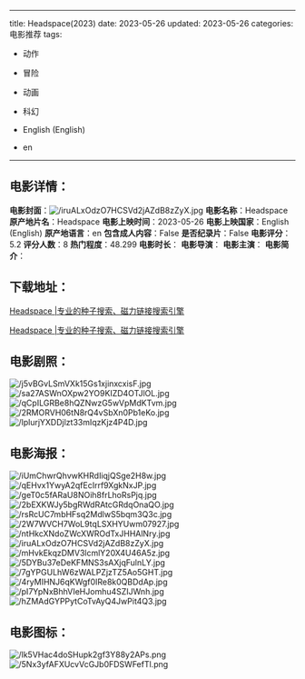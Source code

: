 
---
title: Headspace(2023)
date: 2023-05-26
updated: 2023-05-26
categories: 电影推荐
tags:
- 动作
- 冒险
- 动画
- 科幻

- English (English)
- en
---


> 

## **电影详情**：

**电影封面**：<img src="https://image.tmdb.org/t/p/w200/iruALxOdzO7HCSVd2jAZdB8zZyX.jpg" alt="/iruALxOdzO7HCSVd2jAZdB8zZyX.jpg" title="/iruALxOdzO7HCSVd2jAZdB8zZyX.jpg">
**电影名称**：Headspace
**原产地片名**：Headspace
**电影上映时间**：2023-05-26
**电影上映国家**：English (English)
**原产地语言**：en
**包含成人内容**：False
**是否纪录片**：False
**电影评分**：5.2
**评分人数**：8
**热门程度**：48.299
**电影时长**：
**电影导演**：
**电影主演**：
**电影简介**：

## **下载地址**：
[Headspace |专业的种子搜索、磁力链接搜索引擎](https://movie.amd794.com:2083/?search=Headspace&ordering=&mode=match_phrase&page_size=10&page=1)

[Headspace |专业的种子搜索、磁力链接搜索引擎](https://movie.amd794.com:2083/?search=Headspace&ordering=&mode=match_phrase&page_size=10&page=1)
 

## **电影剧照**：
<img src="https://image.tmdb.org/t/p/original/j5vBGvLSmVXk15Gs1xjinxcxisF.jpg" alt="/j5vBGvLSmVXk15Gs1xjinxcxisF.jpg" title="/j5vBGvLSmVXk15Gs1xjinxcxisF.jpg"><img src="https://image.tmdb.org/t/p/original/sa27ASWnOXpw2YO9KIZD4OTJlOL.jpg" alt="/sa27ASWnOXpw2YO9KIZD4OTJlOL.jpg" title="/sa27ASWnOXpw2YO9KIZD4OTJlOL.jpg"><img src="https://image.tmdb.org/t/p/original/qCpILGRBe8hQZNwzG5wVpMdKTvm.jpg" alt="/qCpILGRBe8hQZNwzG5wVpMdKTvm.jpg" title="/qCpILGRBe8hQZNwzG5wVpMdKTvm.jpg"><img src="https://image.tmdb.org/t/p/original/2RMORVH06tN8rQ4vSbXn0Pb1eKo.jpg" alt="/2RMORVH06tN8rQ4vSbXn0Pb1eKo.jpg" title="/2RMORVH06tN8rQ4vSbXn0Pb1eKo.jpg"><img src="https://image.tmdb.org/t/p/original/lplurjYXDDjlzt33mIqzKjz4P4D.jpg" alt="/lplurjYXDDjlzt33mIqzKjz4P4D.jpg" title="/lplurjYXDDjlzt33mIqzKjz4P4D.jpg">

## **电影海报**：
<img src="https://image.tmdb.org/t/p/original/iUmChwrQhvwKHRdIiqjQSge2H8w.jpg" alt="/iUmChwrQhvwKHRdIiqjQSge2H8w.jpg" title="/iUmChwrQhvwKHRdIiqjQSge2H8w.jpg"><img src="https://image.tmdb.org/t/p/original/qEHvx1YwyA2qfEcIrrf9XgkNxJP.jpg" alt="/qEHvx1YwyA2qfEcIrrf9XgkNxJP.jpg" title="/qEHvx1YwyA2qfEcIrrf9XgkNxJP.jpg"><img src="https://image.tmdb.org/t/p/original/geT0c5fARaU8NOih8frLhoRsPjq.jpg" alt="/geT0c5fARaU8NOih8frLhoRsPjq.jpg" title="/geT0c5fARaU8NOih8frLhoRsPjq.jpg"><img src="https://image.tmdb.org/t/p/original/2bEXKWJy5bgRWdRAtcGRdqOnaQO.jpg" alt="/2bEXKWJy5bgRWdRAtcGRdqOnaQO.jpg" title="/2bEXKWJy5bgRWdRAtcGRdqOnaQO.jpg"><img src="https://image.tmdb.org/t/p/original/rsRcUC7mbHFsq2MdlwS5bqm3Q3c.jpg" alt="/rsRcUC7mbHFsq2MdlwS5bqm3Q3c.jpg" title="/rsRcUC7mbHFsq2MdlwS5bqm3Q3c.jpg"><img src="https://image.tmdb.org/t/p/original/2W7WVCH7WoL9tqLSXHYUwm07927.jpg" alt="/2W7WVCH7WoL9tqLSXHYUwm07927.jpg" title="/2W7WVCH7WoL9tqLSXHYUwm07927.jpg"><img src="https://image.tmdb.org/t/p/original/ntHkcXNdoZWcXWROdTxJHHAlNry.jpg" alt="/ntHkcXNdoZWcXWROdTxJHHAlNry.jpg" title="/ntHkcXNdoZWcXWROdTxJHHAlNry.jpg"><img src="https://image.tmdb.org/t/p/original/iruALxOdzO7HCSVd2jAZdB8zZyX.jpg" alt="/iruALxOdzO7HCSVd2jAZdB8zZyX.jpg" title="/iruALxOdzO7HCSVd2jAZdB8zZyX.jpg"><img src="https://image.tmdb.org/t/p/original/mHvkEkqzDMV3lcmlY20X4U46A5z.jpg" alt="/mHvkEkqzDMV3lcmlY20X4U46A5z.jpg" title="/mHvkEkqzDMV3lcmlY20X4U46A5z.jpg"><img src="https://image.tmdb.org/t/p/original/5DYBu37eDeKFMNS3sAXjqFulnLY.jpg" alt="/5DYBu37eDeKFMNS3sAXjqFulnLY.jpg" title="/5DYBu37eDeKFMNS3sAXjqFulnLY.jpg"><img src="https://image.tmdb.org/t/p/original/7gYPGULhW6zWALPZjzTZ5Ao5GHT.jpg" alt="/7gYPGULhW6zWALPZjzTZ5Ao5GHT.jpg" title="/7gYPGULhW6zWALPZjzTZ5Ao5GHT.jpg"><img src="https://image.tmdb.org/t/p/original/4ryMIHNJ6qKWgf0IRe8k0QBDdAp.jpg" alt="/4ryMIHNJ6qKWgf0IRe8k0QBDdAp.jpg" title="/4ryMIHNJ6qKWgf0IRe8k0QBDdAp.jpg"><img src="https://image.tmdb.org/t/p/original/pI7YpNxBhhVIeHJomhu4SZIJWnh.jpg" alt="/pI7YpNxBhhVIeHJomhu4SZIJWnh.jpg" title="/pI7YpNxBhhVIeHJomhu4SZIJWnh.jpg"><img src="https://image.tmdb.org/t/p/original/hZMAdGYPPytCoTvAyQ4JwPit4Q3.jpg" alt="/hZMAdGYPPytCoTvAyQ4JwPit4Q3.jpg" title="/hZMAdGYPPytCoTvAyQ4JwPit4Q3.jpg">

## **电影图标**：
<img src="https://image.tmdb.org/t/p/original/lk5VHac4doSHupk2gf3Y88y2APs.png" alt="/lk5VHac4doSHupk2gf3Y88y2APs.png" title="/lk5VHac4doSHupk2gf3Y88y2APs.png"><img src="https://image.tmdb.org/t/p/original/5Nx3yfAFXUcvVcGJb0FDSWFefTl.png" alt="/5Nx3yfAFXUcvVcGJb0FDSWFefTl.png" title="/5Nx3yfAFXUcvVcGJb0FDSWFefTl.png">
